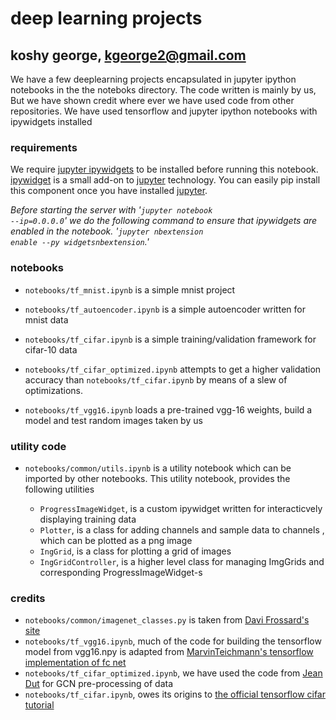 # deep learning projects
## koshy george, kgeorge2@gmail.com

We have a few deeplearning projects encapsulated in jupyter ipython notebooks in the the noteboks directory.
The code written is mainly by us, But we have shown credit where ever we have used code from other repositories.
We have used tensorflow and jupyter ipython notebooks with ipywidgets installed


### requirements
We require [jupyter ipywidgets](https://github.com/ipython/ipywidgets) to be installed before running this notebook. [ipywidget](https://github.com/ipython/ipywidgets) is a small add-on to [jupyter](http://jupyter.org/) technology. You can easily pip install this component once you have installed [jupyter](http://jupyter.org/).

*Before starting the server with '<code>jupyter notebook --ip=0.0.0.0</code>' we do the following command to ensure that ipywidgets are enabled in the notebook. '<code>jupyter nbextension enable --py widgetsnbextension</code>.'*


### notebooks

* <code>notebooks/tf_mnist.ipynb</code> is a simple mnist project

* <code>notebooks/tf_autoencoder.ipynb</code> is a simple autoencoder written for mnist data

* <code>notebooks/tf_cifar.ipynb</code> is a simple training/validation framework for cifar-10 data

* <code>notebooks/tf_cifar_optimized.ipynb</code>  attempts to get a higher validation accuracy than <code>notebooks/tf_cifar.ipynb</code> by means of a slew of optimizations.

* <code>notebooks/tf_vgg16.ipynb</code> loads a pre-trained vgg-16 weights, build a model and test random images taken by us


### utility code
* <code>notebooks/common/utils.ipynb</code> is a utility notebook which can be imported by other notebooks. This utility notebook,
provides the following utilities

    *  <code>ProgressImageWidget</code>, is a custom ipywidget written for interacticvely displaying training data
    *  <code>Plotter</code>, is a class for adding channels and sample data to channels , which can be plotted as a png image
    *  <code>IngGrid</code>, is a class for plotting a grid of images
    *  <code>IngGridController</code>, is a higher level class for managing ImgGrids and corresponding ProgressImageWidget-s

### credits

* <code>notebooks/common/imagenet_classes.py</code> is taken from [Davi Frossard's site](https://www.cs.toronto.edu/~frossard/post/vgg16)
* <code>notebooks/tf_vgg16.ipynb</code>, much of the code for building the tensorflow model from vgg16.npy is adapted from [ MarvinTeichmann's tensorflow implementation of fc net](https://github.com/MarvinTeichmann/tensorflow-fcn)
* <code>notebooks/tf_cifar_optimized.ipynb</code>, we have used the code from [Jean Dut](https://github.com/jeandut/tensorflow-models) for GCN pre-processing of data
* <code>notebooks/tf_cifar.ipynb</code>, owes its origins to [the official tensorflow cifar tutorial](https://github.com/tensorflow/tensorflow/tree/master/tensorflow/models/image/cifar10)